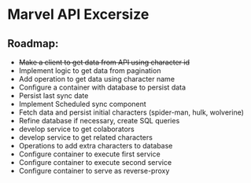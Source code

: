 # Marvel API Excersize

## Roadmap:

 - ~~Make a client to get data from API using character id~~
 - Implement logic to get data from pagination
 - Add operation to get data using character name
 - Configure a container with database to persist data
 - Persist last sync date
 - Implement Scheduled sync component
 - Fetch data and persist initial characters (spider-man, hulk, wolverine)
 - Refine database if necessary, create SQL queries
 - develop service to get colaborators
 - develop service to get related characters
 - Operations to add extra characters to database
 - Configure container to execute first service
 - Configure container to execute second service
 - Configure container to serve as reverse-proxy
